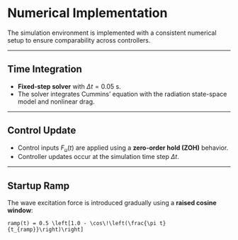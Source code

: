 # Numerical Implementation

The simulation environment is implemented with a consistent numerical setup to ensure comparability across controllers.

---

## Time Integration

- **Fixed-step solver** with $\Delta t = 0.05$ s.  
- The solver integrates Cummins’ equation with the radiation state-space model and nonlinear drag.

---

## Control Update

- Control inputs $F_u(t)$ are applied using a **zero-order hold (ZOH)** behavior.  
- Controller updates occur at the simulation time step $\Delta t$.

---

## Startup Ramp

The wave excitation force is introduced gradually using a **raised cosine window**:

```{math}
ramp(t) = 0.5 \left[1.0 - \cos\!\left(\frac{\pi t}{t_{ramp}}\right)\right]